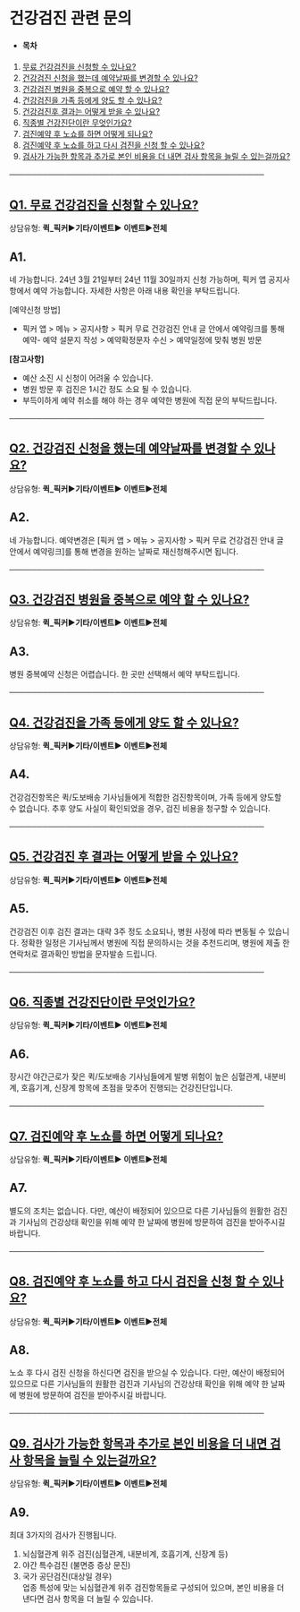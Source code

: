 # 건강검진 관련 문의

* #### **목차**

1. [무료 건강검진을 신청할 수 있나요?](#01HRXDX3YD1HHDJMZM9BGB0JQJ)
2. [건강검진 신청을 했는데 예약날짜를 변경할 수 있나요?](#01HRXEC2P1VF6ACVD160VEM5CC)
3. [건강검진 병원을 중복으로 예약 할 수 있나요?](#01HS7S6HTYGTD47BFNA55PFFTQ)
4. [건강검진을 가족 등에게 양도 할 수 있나요?](#01HS7S9MGH8FQBETBQ7907AFCQ)
5. [건강검진후 결과는 어떻게 받을 수 있나요?](#01HS7SC5YPM6RS16XQER9V6T1W)
6. [직종별 건강진단이란 무엇인가요?](#01HYW6KZHGQRGRPT2SK4H37MVN)
7. [검진예약 후 노쇼를 하면 어떻게 되나요?](#01HYW6MNQ5DC7W64TT9RVEPZWD)
8. [검진예약 후 노쇼를 하고 다시 검진을 신청 할 수 있나요?](#01HYW6NR21A4SZVA93RW7CP1R9)
9. [검사가 가능한 항목과 추가로 본인 비용을 더 내면 검사 항목을 늘릴 수 있는걸까요?](#01HYW6PHS2K234PZGV5XA6NFQ4)

──────────────────────────────────────────────

[**Q1. 무료 건강검진을 신청할 수 있나요?**](#h_01JD6RAX8HEG5EK7VNW6RZEQ2G)
------------------------------------------------------------

상담유형: **퀵\_픽커▶기타/이벤트▶ 이벤트▶전체**

**A1.**
-------

네 가능합니다. 24년 3월 21일부터 24년 11월 30일까지 신청 가능하며, 픽커 앱 공지사항에서 예약 가능합니다. 자세한 사항은 아래 내용 확인을 부탁드립니다.

[예약신청 방법]   
- 픽커 앱 > 메뉴 > 공지사항 > 픽커 무료 건강검진 안내 글 안에서 예약링크를 통해 예약- 예약 설문지 작성 > 예약확정문자 수신 > 예약일정에 맞춰 병원 방문

**[참고사항]**

* 예산 소진 시 신청이 어려울 수 있습니다.
* 병원 방문 후 검진은 1시간 정도 소요 될 수 있습니다.
* 부득이하게 예약 취소를 해야 하는 경우 예약한 병원에 직접 문의 부탁드립니다.

──────────────────────────────────────────────

[**Q2. 건강검진 신청을 했는데 예약날짜를 변경할 수 있나요?**](#h_01JD6RAX8HEG5EK7VNW6RZEQ2G)
----------------------------------------------------------------------

상담유형: **퀵\_픽커▶기타/이벤트▶ 이벤트▶전체**

**A2.**
-------

네 가능합니다. 예약변경은 [픽커 앱 > 메뉴 > 공지사항 > 픽커 무료 건강검진 안내 글 안에서 예약링크]를 통해 변경을 원하는 날짜로 재신청해주시면 됩니다.

──────────────────────────────────────────────

[**Q3. 건강검진 병원을 중복으로 예약 할 수 있나요?**](#h_01JD6RAX8HEG5EK7VNW6RZEQ2G)
------------------------------------------------------------------

상담유형: **퀵\_픽커▶기타/이벤트▶ 이벤트▶전체**

**A3.**
-------

병원 중복예약 신청은 어렵습니다. 한 곳만 선택해서 예약 부탁드립니다.

──────────────────────────────────────────────

[**Q4. 건강검진을 가족 등에게 양도 할 수 있나요?**](#h_01JD6RAX8HEG5EK7VNW6RZEQ2G)
-----------------------------------------------------------------

상담유형: **퀵\_픽커▶기타/이벤트▶ 이벤트▶전체**

**A4.**
-------

건강검진항목은 퀵/도보배송 기사님들에게 적합한 검진항목이며, 가족 등에게 양도할 수 없습니다. 추후 양도 사실이 확인되었을 경우, 검진 비용을 청구할 수 있습니다.

──────────────────────────────────────────────

[**Q5. 건강검진 후 결과는 어떻게 받을 수 있나요?**](#h_01JD6RAX8HEG5EK7VNW6RZEQ2G)
-----------------------------------------------------------------

상담유형: **퀵\_픽커▶기타/이벤트▶ 이벤트▶전체**

**A5.**
-------

건강검진 이후 검진 결과는 대략 3주 정도 소요되나, 병원 사정에 따라 변동될 수 있습니다. 정확한 일정은 기사님께서 병원에 직접 문의하시는 것을 추천드리며, 병원에 제출 한 연락처로 결과확인 방법을 문자발송 드립니다.

──────────────────────────────────────────────

[**Q6. 직종별 건강진단이란 무엇인가요?**](#h_01JD6RAX8HEG5EK7VNW6RZEQ2G)
----------------------------------------------------------

상담유형: **퀵\_픽커▶기타/이벤트▶ 이벤트▶전체**

**A6.**
-------

장시간 야간근로가 잦은 퀵/도보배송 기사님들에게 발병 위험이 높은 심혈관계, 내분비계, 호흡기계, 신장계 항목에 초점을 맞추어 진행되는 건강진단입니다.

──────────────────────────────────────────────

[**Q7. 검진예약 후 노쇼를 하면 어떻게 되나요?**](#h_01JD6RAX8HEG5EK7VNW6RZEQ2G)
---------------------------------------------------------------

상담유형: **퀵\_픽커▶기타/이벤트▶ 이벤트▶전체**

**A7.**
-------

별도의 조치는 없습니다. 다만, 예산이 배정되어 있으므로 다른 기사님들의 원활한 검진과 기사님의 건강상태 확인을 위해 예약 한 날짜에 병원에 방문하여 검진을 받아주시길 바랍니다.

──────────────────────────────────────────────

[**Q8. 검진예약 후 노쇼를 하고 다시 검진을 신청 할 수 있나요?**](#h_01JD6RAX8HEG5EK7VNW6RZEQ2G)
-------------------------------------------------------------------------

상담유형: **퀵\_픽커▶기타/이벤트▶ 이벤트▶전체**

**A8.**
-------

노쇼 후 다시 검진 신청을 하신다면 검진을 받으실 수 있습니다. 다만, 예산이 배정되어 있으므로 다른 기사님들의 원활한 검진과 기사님의 건강상태 확인을 위해 예약 한 날짜에 병원에 방문하여 검진을 받아주시길 바랍니다.

──────────────────────────────────────────────

[**Q9. 검사가 가능한 항목과 추가로 본인 비용을 더 내면 검사 항목을 늘릴 수 있는걸까요?**](#h_01JD6RAX8HEG5EK7VNW6RZEQ2G)
---------------------------------------------------------------------------------------

상담유형: **퀵\_픽커▶기타/이벤트▶ 이벤트▶전체**

**A9.**
-------

최대 3가지의 검사가 진행됩니다.   
1) 뇌심혈관계 위주 검진(심혈관계, 내분비계, 호흡기계, 신장계 등)  
2) 야간 특수검진 (불면증 증상 문진)  
3) 국가 공단검진(대상일 경우)  
업종 특성에 맞는 뇌심혈관계 위주 검진항목들로 구성되어 있으며, 본인 비용을 더 낸다면 검사 항목을 더 늘릴 수 있습니다.
